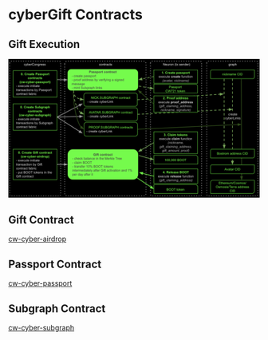 # cyberGift Contracts
## Gift Execution
![Gift Execution](gift_execution.png)
## Gift Contract
[cw-cyber-airdrop](contracts/cw-cyber-airdrop/README.md)
## Passport Contract
[cw-cyber-passport](contracts/cw-cyber-passport)
## Subgraph Contract
[cw-cyber-subgraph](contracts/cw-cyber-subgraph)
